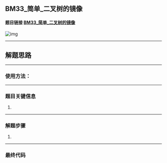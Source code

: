 ## BM33_简单_二叉树的镜像

#### 题目链接 [BM33_简单_二叉树的镜像](https://www.nowcoder.com/practice/a9d0ecbacef9410ca97463e4a5c83be7?tpId=295&tqId=1374963&ru=/exam/interview&qru=/ta/format-top101/question-ranking&sourceUrl=%2Fexam%2Finterview%3Forder%3D0)

![img](https://i.ibb.co/Rvwt678/20230810132840.png)

---
## 解题思路
---
### 使用方法：
---
### 题目关键信息

1. 

---
### 解题步骤

1. 
---

### 最终代码
```

```